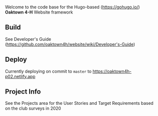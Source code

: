 Welcome to the code base for the Hugo-based (https://gohugo.io/) **Oaktown 4-H** Website framework

## Build

See Developer's Guide (https://github.com/oaktown4h/website/wiki/Developer's-Guide)

## Deploy

Currently deploying on commit to `master` to https://oaktown4h-p02.netlify.app

## Project Info

See the Projects area for the User Stories and Target Requirements based on the club surveys in 2020



